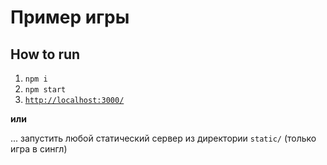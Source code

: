 # Пример игры

## How to run

1. `npm i`
2. `npm start`
3. [`http://localhost:3000/`](http://localhost:3000/)

__или__

... запустить любой статический сервер из директории `static/` (только игра в сингл)
